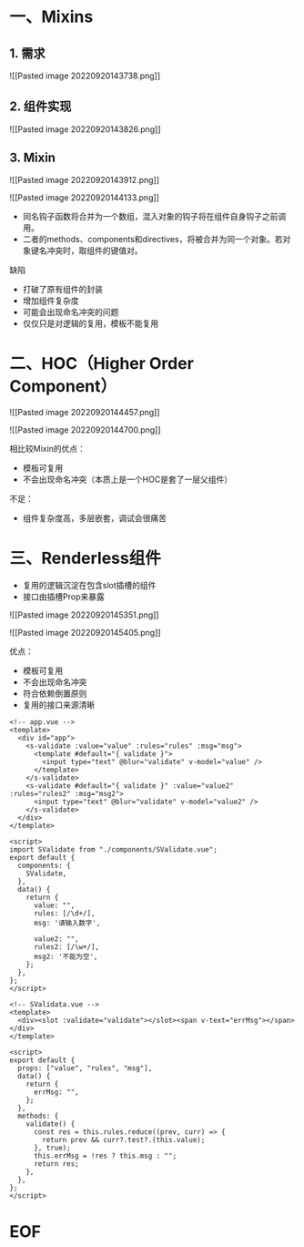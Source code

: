# 一、Mixins

## 1. 需求

![[Pasted image 20220920143738.png]]

## 2. 组件实现

![[Pasted image 20220920143826.png]]

## 3. Mixin

![[Pasted image 20220920143912.png]]

![[Pasted image 20220920144133.png]]

- 同名钩子函数将合并为一个数组，混入对象的钩子将在组件自身钩子之前调用。
- 二者的methods、components和directives，将被合并为同一个对象。若对象键名冲突时，取组件的键值对。

缺陷
- 打破了原有组件的封装
- 增加组件复杂度
- 可能会出现命名冲突的问题 
- 仅仅只是对逻辑的复用，模板不能复用


# 二、HOC（Higher Order Component）

![[Pasted image 20220920144457.png]]

![[Pasted image 20220920144700.png]]

相比较Mixin的优点：
- 模板可复用
- 不会出现命名冲突（本质上是一个HOC是套了一层父组件）

不足：
- 组件复杂度高，多层嵌套，调试会很痛苦


# 三、Renderless组件

- 复用的逻辑沉淀在包含slot插槽的组件
- 接口由插槽Prop来暴露

![[Pasted image 20220920145351.png]]

![[Pasted image 20220920145405.png]]

优点：
- 模板可复用
- 不会出现命名冲突
- 符合依赖倒置原则
- 复用的接口来源清晰

```vue
<!-- app.vue -->
<template>
  <div id="app">
    <s-validate :value="value" :rules="rules" :msg="msg">
      <template #default="{ validate }">
        <input type="text" @blur="validate" v-model="value" />
      </template>
    </s-validate>
    <s-validate #default="{ validate }" :value="value2" :rules="rules2" :msg="msg2">
      <input type="text" @blur="validate" v-model="value2" />
    </s-validate>
  </div>
</template>

<script>
import SValidate from "./components/SValidate.vue";
export default {
  components: {
    SValidate,
  },
  data() {
    return {
      value: "",
      rules: [/\d+/],
      msg: '请输入数字',

      value2: "",
      rules2: [/\w+/],
      msg2: '不能为空',
    };
  },
};
</script>
```

```vue
<!-- SValidata.vue -->
<template>
  <div><slot :validate="validate"></slot><span v-text="errMsg"></span></div>
</template>

<script>
export default {
  props: ["value", "rules", "msg"],
  data() {
    return {
      errMsg: "",
    };
  },
  methods: {
    validate() {
      const res = this.rules.reduce((prev, curr) => {
        return prev && curr?.test?.(this.value);
      }, true);
      this.errMsg = !res ? this.msg : "";
      return res;
    },
  },
};
</script>
```



# EOF

